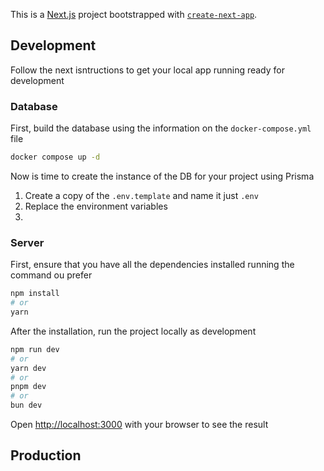 This is a [Next.js](https://nextjs.org/) project bootstrapped with [`create-next-app`](https://github.com/vercel/next.js/tree/canary/packages/create-next-app).

## Development

Follow the next isntructions to get your local app running ready for development

### Database

First, build the database using the information on the `docker-compose.yml` file

```bash
docker compose up -d
```

Now is time to create the instance of the DB for your project using Prisma

1. Create a copy of the `.env.template` and name it just `.env`
2. Replace the environment variables
3.

### Server

First, ensure that you have all the dependencies installed running the command ou prefer

```bash
npm install
# or
yarn
```

After the installation, run the project locally as development

```bash
npm run dev
# or
yarn dev
# or
pnpm dev
# or
bun dev
```

Open [http://localhost:3000](http://localhost:300) with your browser to see the result

## Production